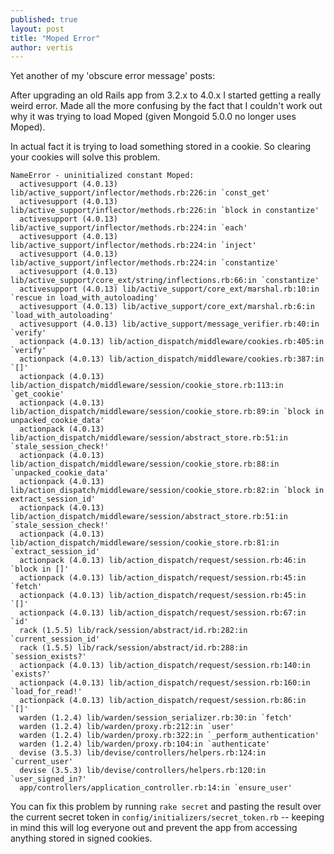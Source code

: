 ```yaml
---
published: true
layout: post
title: "Moped Error"
author: vertis
---
```

Yet another of my 'obscure error message' posts:

After upgrading an old Rails app from 3.2.x to 4.0.x I started getting a really weird error. Made all the more confusing by the fact that I couldn't work out why it was trying to load Moped (given Mongoid 5.0.0 no longer uses Moped).
<!--more-->
In actual fact it is trying to load something stored in a cookie. So clearing your cookies will solve this problem.
```
NameError - uninitialized constant Moped:
  activesupport (4.0.13) lib/active_support/inflector/methods.rb:226:in `const_get'
  activesupport (4.0.13) lib/active_support/inflector/methods.rb:226:in `block in constantize'
  activesupport (4.0.13) lib/active_support/inflector/methods.rb:224:in `each'
  activesupport (4.0.13) lib/active_support/inflector/methods.rb:224:in `inject'
  activesupport (4.0.13) lib/active_support/inflector/methods.rb:224:in `constantize'
  activesupport (4.0.13) lib/active_support/core_ext/string/inflections.rb:66:in `constantize'
  activesupport (4.0.13) lib/active_support/core_ext/marshal.rb:10:in `rescue in load_with_autoloading'
  activesupport (4.0.13) lib/active_support/core_ext/marshal.rb:6:in `load_with_autoloading'
  activesupport (4.0.13) lib/active_support/message_verifier.rb:40:in `verify'
  actionpack (4.0.13) lib/action_dispatch/middleware/cookies.rb:405:in `verify'
  actionpack (4.0.13) lib/action_dispatch/middleware/cookies.rb:387:in `[]'
  actionpack (4.0.13) lib/action_dispatch/middleware/session/cookie_store.rb:113:in `get_cookie'
  actionpack (4.0.13) lib/action_dispatch/middleware/session/cookie_store.rb:89:in `block in unpacked_cookie_data'
  actionpack (4.0.13) lib/action_dispatch/middleware/session/abstract_store.rb:51:in `stale_session_check!'
  actionpack (4.0.13) lib/action_dispatch/middleware/session/cookie_store.rb:88:in `unpacked_cookie_data'
  actionpack (4.0.13) lib/action_dispatch/middleware/session/cookie_store.rb:82:in `block in extract_session_id'
  actionpack (4.0.13) lib/action_dispatch/middleware/session/abstract_store.rb:51:in `stale_session_check!'
  actionpack (4.0.13) lib/action_dispatch/middleware/session/cookie_store.rb:81:in `extract_session_id'
  actionpack (4.0.13) lib/action_dispatch/request/session.rb:46:in `block in []'
  actionpack (4.0.13) lib/action_dispatch/request/session.rb:45:in `fetch'
  actionpack (4.0.13) lib/action_dispatch/request/session.rb:45:in `[]'
  actionpack (4.0.13) lib/action_dispatch/request/session.rb:67:in `id'
  rack (1.5.5) lib/rack/session/abstract/id.rb:282:in `current_session_id'
  rack (1.5.5) lib/rack/session/abstract/id.rb:288:in `session_exists?'
  actionpack (4.0.13) lib/action_dispatch/request/session.rb:140:in `exists?'
  actionpack (4.0.13) lib/action_dispatch/request/session.rb:160:in `load_for_read!'
  actionpack (4.0.13) lib/action_dispatch/request/session.rb:86:in `[]'
  warden (1.2.4) lib/warden/session_serializer.rb:30:in `fetch'
  warden (1.2.4) lib/warden/proxy.rb:212:in `user'
  warden (1.2.4) lib/warden/proxy.rb:322:in `_perform_authentication'
  warden (1.2.4) lib/warden/proxy.rb:104:in `authenticate'
  devise (3.5.3) lib/devise/controllers/helpers.rb:124:in `current_user'
  devise (3.5.3) lib/devise/controllers/helpers.rb:120:in `user_signed_in?'
  app/controllers/application_controller.rb:14:in `ensure_user'
```
You can fix this problem by running `rake secret` and pasting the result over the current secret token in `config/initializers/secret_token.rb` -- keeping in mind this will log everyone out and prevent the app from accessing anything stored in signed cookies.
